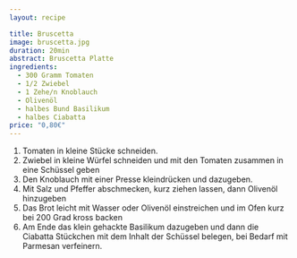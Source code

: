 ```yaml
---
layout: recipe

title: Bruscetta
image: bruscetta.jpg
duration: 20min
abstract: Bruscetta Platte
ingredients:
  - 300 Gramm Tomaten
  - 1/2 Zwiebel
  - 1 Zehe/n Knoblauch
  - Olivenöl
  - halbes Bund	Basilikum
  - halbes Ciabatta
price: "0,80€"
---
```


1. Tomaten in kleine Stücke schneiden.
2. Zwiebel in kleine Würfel schneiden und mit den Tomaten zusammen in eine Schüssel geben
3. Den Knoblauch mit einer Presse kleindrücken und dazugeben.
4. Mit Salz und Pfeffer abschmecken, kurz ziehen lassen, dann Olivenöl hinzugeben
5. Das Brot leicht mit Wasser oder Olivenöl einstreichen und im Ofen kurz bei 200 Grad kross backen
6. Am Ende das klein gehackte Basilikum dazugeben und dann die Ciabatta Stückchen mit dem Inhalt der Schüssel belegen, bei Bedarf mit Parmesan verfeinern.